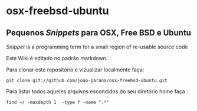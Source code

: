osx-freebsd-ubuntu
==================

Pequenos *Snippets* para OSX, Free BSD e Ubuntu 
-----------------------------------------------

*Snippet* is a programming term for a small region of re-usable source code

Este Wiki é editado no padrão markdown.

Para clonar este repositório e vizualizar localmente faça:

    git clone git://github.com/joao-parana/osx-freebsd-ubuntu.git

Para listar todos aqueles arquivos escondidos do seu diretório home faça :
    
    find ~/ -maxdepth 1  -type f -name ".*"


